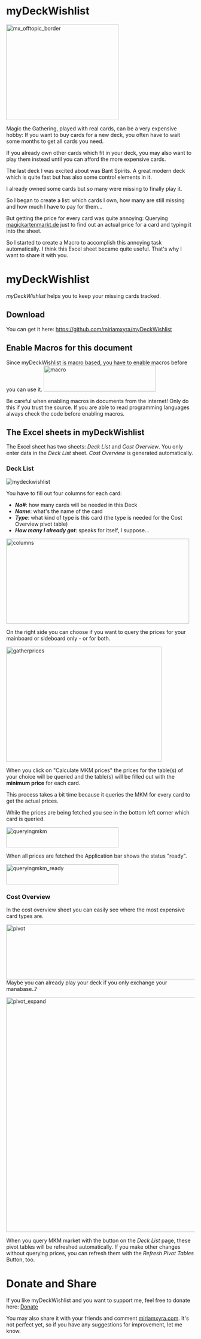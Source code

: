 # myDeckWishlist
<img class="size-medium wp-image-548 alignleft"  style="text-align:left;" src="https://miriamxyra.files.wordpress.com/2016/04/mx_offtopic_border.png?w=300" alt="mx_offtopic_border" width="300" height="256" />

Magic the Gathering, played with real cards, can be a very expensive hobby: If you want to buy cards for a new deck, you often have to wait some months to get all cards you need.

If you already own other cards which fit in your deck, you may also want to play them instead until you can afford the more expensive cards.

The last deck I was excited about was Bant Spirits. A great modern deck which is quite fast but has also some control elements in it.

I already owned some cards but so many were missing to finally play it.

So I began to create a list: which cards I own, how many are still missing and how much I have to pay for them...

But getting the price for every card was quite annoying: Querying <a href="http://magickartenmarkt.de">magickartenmarkt.de</a> just to find out an actual price for a card and typing it into the sheet.

So I started to create a Macro to accomplish this annoying task automatically. I think this Excel sheet became quite useful. That's why I want to share it with you.
<h1>myDeckWishlist</h1>
<em>myDeckWishlist</em> helps you to keep your missing cards tracked.
<h2>Download</h2>
You can get it here: <a href="https://github.com/miriamxyra/myDeckWishlist">https://github.com/miriamxyra/myDeckWishlist</a>
<h2>Enable Macros for this document</h2>
Since myDeckWishlist is macro based, you have to enable macros before you can use it.

<img class="alignnone size-medium wp-image-841" src="https://miriamxyra.files.wordpress.com/2017/01/macro.png?w=300" alt="macro" width="300" height="69" />

Be careful when enabling macros in documents from the internet! Only do this if you trust the source. If you are able to read programming languages always check the code before enabling macros.
<h2>The Excel sheets in myDeckWishlist</h2>
The Excel sheet has two sheets: <em>Deck List</em> and <em>Cost Overview</em>. You only enter data in the <em>Deck List</em> sheet. <em>Cost Overview</em> is generated automatically.
<h3>Deck List</h3>
<img class="alignnone wp-image-840 size-full" src="https://miriamxyra.files.wordpress.com/2017/01/mydeckwishlist.png" alt="mydeckwishlist"  />

You have to fill out four columns for each card:
<ul>
 	<li><em><strong>No#</strong></em>: how many cards will be needed in this Deck</li>
 	<li><em><strong>Name</strong></em>: what's the name of the card</li>
 	<li><em><strong>Type</strong></em>: what kind of type is this card (the type is needed for the Cost Overview pivot table)</li>
 	<li><em><strong>How many I already got</strong></em>: speaks for itself, I suppose...</li>
</ul>
<img class="alignnone wp-image-851" src="https://miriamxyra.files.wordpress.com/2017/01/columns.png" alt="columns" width="489" height="227" />

On the right side you can choose if you want to query the prices for your mainboard or sideboard only - or for both.

<img class="alignnone wp-image-852" src="https://miriamxyra.files.wordpress.com/2017/01/gatherprices.png" alt="gatherprices" width="415" height="308" />

When you click on "Calculate MKM prices" the prices for the table(s) of your choice will be queried and the table(s) will be filled out with the <strong>minimum price</strong> for each card.

This process takes a bit time because it queries the MKM for every card to get the actual prices.

While the prices are being fetched you see in the bottom left corner which card is queried.

<img class="alignnone size-medium wp-image-854" src="https://miriamxyra.files.wordpress.com/2017/01/queryingmkm1.png?w=300" alt="queryingmkm" width="300" height="54" />

When all prices are fetched the Application bar shows the status "ready".

<img class="alignnone size-medium wp-image-855" src="https://miriamxyra.files.wordpress.com/2017/01/queryingmkm_ready.png?w=300" alt="queryingmkm_ready" width="300" height="54" />
<h3>Cost Overview</h3>
In the cost overview sheet you can easily see where the most expensive card types are.

<img class="wp-image-867 size-large aligncenter" src="https://miriamxyra.files.wordpress.com/2017/01/pivot.png?w=620" alt="pivot" width="620" height="147" />Maybe you can already play your deck if you only exchange your manabase..?

<img class="wp-image-856 size-large aligncenter" src="https://miriamxyra.files.wordpress.com/2017/01/pivot_expand.png?w=620" alt="pivot_expand" width="620" height="628" />

When you query MKM market with the button on the <em>Deck List</em> page, these pivot tables will be refreshed automatically. If you make other changes without querying prices, you can refresh them with the <em>Refresh Pivot Tables</em> Button, too.
<h1>Donate and Share</h1>
If you like myDeckWishlist and you want to support me, feel free to donate here: <a href="https://www.paypal.com/uk/cgi-bin/webscr?cmd=_flow&amp;SESSION=oIsZpnUISduIiZQNomHIwARd3aC-zPrsr5Dyj1UaUflkIH-UoUeoywJxydC&amp;dispatch=5885d80a13c0db1f8e263663d3faee8d333dc9aadeed3fe0b5b299d55fd35542">Donate</a>

You may also share it with your friends and comment <a href="http://wp.me/p5QwIJ-dj">miriamxyra.com</a>. It's not perfect yet, so if you have any suggestions for improvement, let me know.

